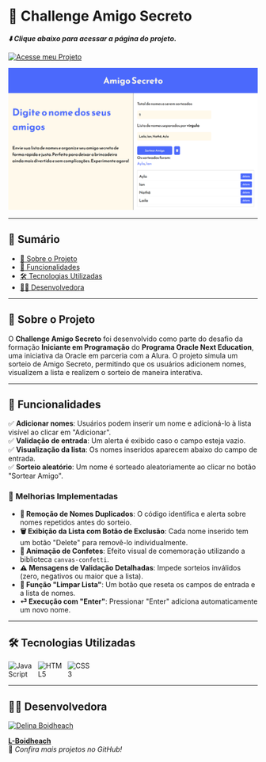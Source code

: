 # 🎁 Challenge Amigo Secreto

_**⬇️ Clique abaixo para acessar a página do projeto.**_

[![Acesse meu Projeto](https://img.shields.io/badge/Acesse_meu_Projeto-link-blue)](https://oracle-one-three.vercel.app/)
<br>

![Foto do site](Assets/pagina.png)

---

## 📌 Sumário
- [📖 Sobre o Projeto](#sobre-o-projeto)
- [🚀 Funcionalidades](#funcionalidades)
- [🛠 Tecnologias Utilizadas](#tecnologias)
- [👩‍💻 Desenvolvedora](#desenvolvedora)

---

## 📖 Sobre o Projeto <a id="sobre-o-projeto"></a>

O **Challenge Amigo Secreto** foi desenvolvido como parte do desafio da formação **Iniciante em Programação** do **Programa Oracle Next Education**, uma iniciativa da Oracle em parceria com a Alura. O projeto simula um sorteio de Amigo Secreto, permitindo que os usuários adicionem nomes, visualizem a lista e realizem o sorteio de maneira interativa.

---

## 🚀 Funcionalidades <a id="funcionalidades"></a>

✅ **Adicionar nomes**: Usuários podem inserir um nome e adicioná-lo à lista visível ao clicar em "Adicionar".  
✅ **Validação de entrada**: Um alerta é exibido caso o campo esteja vazio.  
✅ **Visualização da lista**: Os nomes inseridos aparecem abaixo do campo de entrada.  
✅ **Sorteio aleatório**: Um nome é sorteado aleatoriamente ao clicar no botão "Sortear Amigo".  

### 🔹 Melhorias Implementadas

- **🚫 Remoção de Nomes Duplicados**: O código identifica e alerta sobre nomes repetidos antes do sorteio.  
- **🗑 Exibição da Lista com Botão de Exclusão**: Cada nome inserido tem um botão "Delete" para removê-lo individualmente.  
- **🎉 Animação de Confetes**: Efeito visual de comemoração utilizando a biblioteca `canvas-confetti`.  
- **⚠️ Mensagens de Validação Detalhadas**: Impede sorteios inválidos (zero, negativos ou maior que a lista).  
- **🧹 Função "Limpar Lista"**: Um botão que reseta os campos de entrada e a lista de nomes.  
- **⏎ Execução com "Enter"**: Pressionar "Enter" adiciona automaticamente um novo nome.  

---

## 🛠 Tecnologias Utilizadas <a id="tecnologias"></a>

<div style="display: flex; gap: 10px;">
  <img src="https://cdn.jsdelivr.net/gh/devicons/devicon/icons/javascript/javascript-original.svg" width="50" alt="JavaScript"/>
  <img src="https://cdn.jsdelivr.net/gh/devicons/devicon/icons/html5/html5-original.svg" width="50" alt="HTML5"/>
  <img src="https://cdn.jsdelivr.net/gh/devicons/devicon/icons/css3/css3-original.svg" width="50" alt="CSS3"/>
</div>

---

## 👩‍💻 Desenvolvedora <a id="desenvolvedora"></a>

<a href="https://github.com/L-Boidheach">
  <img alt="Delina Boidheach" src="https://github.com/L-Boidheach.png" width="110">

**[L-Boidheach](https://github.com/L-Boidheach)**  
🔗 *Confira mais projetos no GitHub!*

